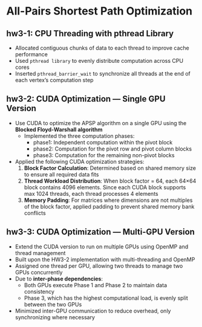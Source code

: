 # All-Pairs Shortest Path Optimization
## hw3-1: CPU Threading with pthread Library
- Allocated contiguous chunks of data to each thread to improve cache performance
- Used `pthread library` to evenly distribute computation across CPU cores
- Inserted `pthread_barrier_wait` to synchronize all threads at the end of each vertex’s computation step

## hw3-2: CUDA Optimization — Single GPU Version
- Use CUDA to optimize the APSP algorithm on a single GPU using the **Blocked Floyd-Warshall algorithm**
  - Implemented the three computation phases:
    - phase1: Independent computation within the pivot block
    - phase2: Computation for the pivot row and pivot column blocks
    - phase3: Computation for the remaining non-pivot blocks
- Applied the following CUDA optimization strategies:
    1. **Block Factor Calculation**: Determined based on shared memory size to ensure all required data fits
    2. **Thread Workload Distribution**: When block factor = 64, each 64×64 block contains 4096 elements. Since each CUDA block supports max 1024 threads, each thread processes 4 elements
    3. **Memory Padding**: For matrices where dimensions are not multiples of the block factor, applied padding to prevent shared memory bank conflicts
## hw3-3: CUDA Optimization — Multi-GPU Version
- Extend the CUDA version to run on multiple GPUs using OpenMP and thread management
- Built upon the HW3-2 implementation with multi-threading and OpenMP
- Assigned one thread per GPU, allowing two threads to manage two GPUs concurrently
- Due to **inter-phase dependencies**:
  - Both GPUs execute Phase 1 and Phase 2 to maintain data consistency
  - Phase 3, which has the highest computational load, is evenly split between the two GPUs
- Minimized inter-GPU communication to reduce overhead, only synchronizing where necessary